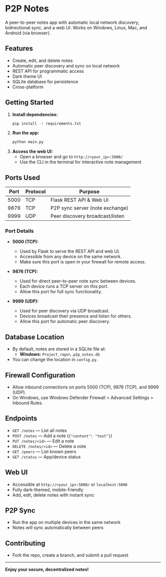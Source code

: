# P2P Notes

A peer-to-peer notes app with automatic local network discovery, bidirectional sync, and a web UI. Works on Windows, Linux, Mac, and Android (via browser).

## Features
- Create, edit, and delete notes
- Automatic peer discovery and sync on local network
- REST API for programmatic access
- Dark theme UI
- SQLite database for persistence
- Cross-platform

## Getting Started

1. **Install dependencies:**
   ```bash
   pip install -r requirements.txt
   ```
2. **Run the app:**
   ```bash
   python main.py
   ```
3. **Access the web UI:**
   - Open a browser and go to `http://<your_ip>:5000/`
   - Use the CLI in the terminal for interactive note management

## Ports Used

| Port   | Protocol | Purpose                                   |
|--------|----------|-------------------------------------------|
| 5000   | TCP      | Flask REST API & Web UI                   |
| 9876   | TCP      | P2P sync server (note exchange)           |
| 9999   | UDP      | Peer discovery broadcast/listen           |

### Port Details
- **5000 (TCP):**
  - Used by Flask to serve the REST API and web UI.
  - Accessible from any device on the same network.
  - Make sure this port is open in your firewall for remote access.

- **9876 (TCP):**
  - Used for direct peer-to-peer note sync between devices.
  - Each device runs a TCP server on this port.
  - Allow this port for full sync functionality.

- **9999 (UDP):**
  - Used for peer discovery via UDP broadcast.
  - Devices broadcast their presence and listen for others.
  - Allow this port for automatic peer discovery.

## Database Location
- By default, notes are stored in a SQLite file at:
  - **Windows:** `Project_repo\.p2p_notes.db`
- You can change the location in `config.py`.

## Firewall Configuration
- Allow inbound connections on ports 5000 (TCP), 9876 (TCP), and 9999 (UDP).
- On Windows, use Windows Defender Firewall > Advanced Settings > Inbound Rules.

## Endpoints
- `GET /notes` — List all notes
- `POST /notes` — Add a note (`{"content": "text"}`)
- `PUT /notes/<id>` — Edit a note
- `DELETE /notes/<id>` — Delete a note
- `GET /peers` — List known peers
- `GET /status` — App/device status

## Web UI
- Accessible at `http://<your_ip>:5000/` or `localhost:5000`
- Fully dark-themed, mobile-friendly
- Add, edit, delete notes with instant sync

## P2P Sync
- Run the app on multiple devices in the same network
- Notes will sync automatically between peers

## Contributing
- Fork the repo, create a branch, and submit a pull request

---

**Enjoy your secure, decentralized notes!**